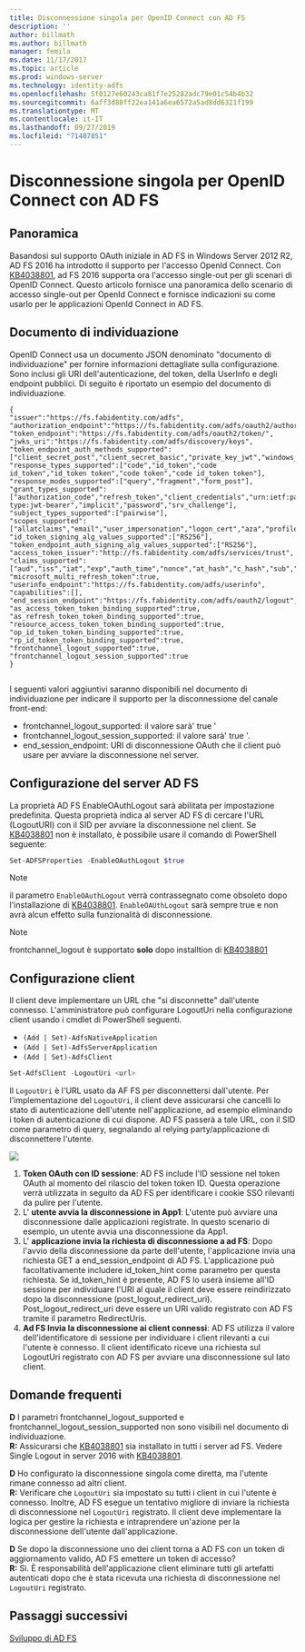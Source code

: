 ```yaml
---
title: Disconnessione singola per OpenID Connect con AD FS
description: ''
author: billmath
ms.author: billmath
manager: femila
ms.date: 11/17/2017
ms.topic: article
ms.prod: windows-server
ms.technology: identity-adfs
ms.openlocfilehash: 5f0127e60243ca81f7e25282adc79e01c54b4b32
ms.sourcegitcommit: 6aff3d88ff22ea141a6ea6572a5ad8dd6321f199
ms.translationtype: MT
ms.contentlocale: it-IT
ms.lasthandoff: 09/27/2019
ms.locfileid: "71407851"
---
```

#  <a name="single-log-out-for-openid-connect-with-ad-fs"></a>Disconnessione singola per OpenID Connect con AD FS

## <a name="overview"></a>Panoramica
Basandosi sul supporto OAuth iniziale in AD FS in Windows Server 2012 R2, AD FS 2016 ha introdotto il supporto per l'accesso OpenId Connect. Con [KB4038801](https://support.microsoft.com/en-gb/help/4038801/windows-10-update-kb4038801), ad FS 2016 supporta ora l'accesso single-out per gli scenari di OpenID Connect. Questo articolo fornisce una panoramica dello scenario di accesso single-out per OpenId Connect e fornisce indicazioni su come usarlo per le applicazioni OpenId Connect in AD FS.


## <a name="discovery-doc"></a>Documento di individuazione
OpenID Connect usa un documento JSON denominato "documento di individuazione" per fornire informazioni dettagliate sulla configurazione.  Sono inclusi gli URI dell'autenticazione, del token, della UserInfo e degli endpoint pubblici.  Di seguito è riportato un esempio del documento di individuazione.

```
{
"issuer":"https://fs.fabidentity.com/adfs",
"authorization_endpoint":"https://fs.fabidentity.com/adfs/oauth2/authorize/",
"token_endpoint":"https://fs.fabidentity.com/adfs/oauth2/token/",
"jwks_uri":"https://fs.fabidentity.com/adfs/discovery/keys",
"token_endpoint_auth_methods_supported":["client_secret_post","client_secret_basic","private_key_jwt","windows_client_authentication"],
"response_types_supported":["code","id_token","code id_token","id_token token","code token","code id_token token"],
"response_modes_supported":["query","fragment","form_post"],
"grant_types_supported":["authorization_code","refresh_token","client_credentials","urn:ietf:params:oauth:grant-type:jwt-bearer","implicit","password","srv_challenge"],
"subject_types_supported":["pairwise"],
"scopes_supported":["allatclaims","email","user_impersonation","logon_cert","aza","profile","vpn_cert","winhello_cert","openid"],
"id_token_signing_alg_values_supported":["RS256"],
"token_endpoint_auth_signing_alg_values_supported":["RS256"],
"access_token_issuer":"http://fs.fabidentity.com/adfs/services/trust",
"claims_supported":["aud","iss","iat","exp","auth_time","nonce","at_hash","c_hash","sub","upn","unique_name","pwd_url","pwd_exp","sid"],
"microsoft_multi_refresh_token":true,
"userinfo_endpoint":"https://fs.fabidentity.com/adfs/userinfo",
"capabilities":[],
"end_session_endpoint":"https://fs.fabidentity.com/adfs/oauth2/logout",
"as_access_token_token_binding_supported":true,
"as_refresh_token_token_binding_supported":true,
"resource_access_token_token_binding_supported":true,
"op_id_token_token_binding_supported":true,
"rp_id_token_token_binding_supported":true,
"frontchannel_logout_supported":true,
"frontchannel_logout_session_supported":true
} 
 
```



I seguenti valori aggiuntivi saranno disponibili nel documento di individuazione per indicare il supporto per la disconnessione del canale front-end:

- frontchannel_logout_supported: il valore sarà' true '
- frontchannel_logout_session_supported: il valore sarà' true '.
- end_session_endpoint: URI di disconnessione OAuth che il client può usare per avviare la disconnessione nel server.


## <a name="ad-fs-server-configuration"></a>Configurazione del server AD FS
La proprietà AD FS EnableOAuthLogout sarà abilitata per impostazione predefinita.  Questa proprietà indica al server AD FS di cercare l'URL (LogoutURI) con il SID per avviare la disconnessione nel client. Se [KB4038801](https://support.microsoft.com/en-gb/help/4038801/windows-10-update-kb4038801) non è installato, è possibile usare il comando di PowerShell seguente:

```PowerShell
Set-ADFSProperties -EnableOAuthLogout $true
```

>[!NOTE]
> il parametro `EnableOAuthLogout` verrà contrassegnato come obsoleto dopo l'installazione di [KB4038801](https://support.microsoft.com/en-gb/help/4038801/windows-10-update-kb4038801). `EnableOAUthLogout` sarà sempre true e non avrà alcun effetto sulla funzionalità di disconnessione.

>[!NOTE]
>frontchannel_logout è supportato **solo** dopo installtion di [KB4038801](https://support.microsoft.com/en-gb/help/4038801/windows-10-update-kb4038801)

## <a name="client-configuration"></a>Configurazione client
Il client deve implementare un URL che "si disconnette" dall'utente connesso. L'amministratore può configurare LogoutUri nella configurazione client usando i cmdlet di PowerShell seguenti. 


- `(Add | Set)-AdfsNativeApplication`
- `(Add | Set)-AdfsServerApplication`
- `(Add | Set)-AdfsClient`

```PowerShell
Set-AdfsClient -LogoutUri <url>
```

Il `LogoutUri` è l'URL usato da AF FS per disconnettersi dall'utente. Per l'implementazione del `LogoutUri`, il client deve assicurarsi che cancelli lo stato di autenticazione dell'utente nell'applicazione, ad esempio eliminando i token di autenticazione di cui dispone. AD FS passerà a tale URL, con il SID come parametro di query, segnalando al relying party/applicazione di disconnettere l'utente. 

![](media/ad-fs-logout-openid-connect/adfs_single_logout2.png)


1.  **Token OAuth con ID sessione**: AD FS include l'ID sessione nel token OAuth al momento del rilascio del token token ID. Questa operazione verrà utilizzata in seguito da AD FS per identificare i cookie SSO rilevanti da pulire per l'utente.
2.  L' **utente avvia la disconnessione in App1**: L'utente può avviare una disconnessione dalle applicazioni registrate. In questo scenario di esempio, un utente avvia una disconnessione da App1.
3.  L' **applicazione invia la richiesta di disconnessione a ad FS**: Dopo l'avvio della disconnessione da parte dell'utente, l'applicazione invia una richiesta GET a end_session_endpoint di AD FS. L'applicazione può facoltativamente includere id_token_hint come parametro per questa richiesta. Se id_token_hint è presente, AD FS lo userà insieme all'ID sessione per individuare l'URI al quale il client deve essere reindirizzato dopo la disconnessione (post_logout_redirect_uri).  Post_logout_redirect_uri deve essere un URI valido registrato con AD FS tramite il parametro RedirectUris.
4.  **Ad FS Invia la disconnessione ai client connessi**: AD FS utilizza il valore dell'identificatore di sessione per individuare i client rilevanti a cui l'utente è connesso. Il client identificato riceve una richiesta sul LogoutUri registrato con AD FS per avviare una disconnessione sul lato client.

## <a name="faqs"></a>Domande frequenti
**D** I parametri frontchannel_logout_supported e frontchannel_logout_session_supported non sono visibili nel documento di individuazione.</br>
**R:** Assicurarsi che [KB4038801](https://support.microsoft.com/en-gb/help/4038801/windows-10-update-kb4038801) sia installato in tutti i server ad FS. Vedere Single Logout in server 2016 with [KB4038801](https://support.microsoft.com/en-gb/help/4038801/windows-10-update-kb4038801).

**D** Ho configurato la disconnessione singola come diretta, ma l'utente rimane connesso ad altri client.</br>
**R:** Verificare che `LogoutUri` sia impostato su tutti i client in cui l'utente è connesso. Inoltre, AD FS esegue un tentativo migliore di inviare la richiesta di disconnessione nel `LogoutUri` registrato. Il client deve implementare la logica per gestire la richiesta e intraprendere un'azione per la disconnessione dell'utente dall'applicazione.</br>

**D** Se dopo la disconnessione uno dei client torna a AD FS con un token di aggiornamento valido, AD FS emettere un token di accesso?</br>
**R:** Sì. È responsabilità dell'applicazione client eliminare tutti gli artefatti autenticati dopo che è stata ricevuta una richiesta di disconnessione nel `LogoutUri` registrato.


## <a name="next-steps"></a>Passaggi successivi
[Sviluppo di AD FS](../../ad-fs/AD-FS-Development.md)  
